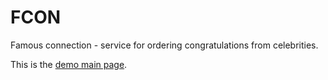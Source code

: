 # FCON
Famous connection - service for ordering congratulations from celebrities.

This is the [demo main page](https://nikitausername.github.io/fcon/#/).
